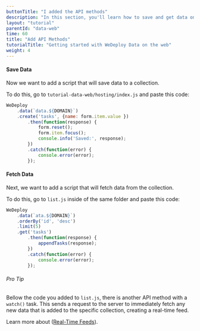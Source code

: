 ```yaml
---
buttonTitle: "I added the API methods"
description: "In this section, you'll learn how to save and get data on the web using the WeDeploy API Client."
layout: "tutorial"
parentId: "data-web"
time: 60
title: "Add API Methods"
tutorialTitle: "Getting started with WeDeploy Data on the web"
weight: 4
---
```


#### Save Data

Now we want to add a script that will save data to a collection. 

To do this, go to `tutorial-data-web/hosting/index.js` and paste this code:

```javascript
WeDeploy
	.data(`data.${DOMAIN}`)
	.create('tasks', {name: form.item.value })
		.then(function(response) {
			form.reset();
			form.item.focus();
			console.info('Saved:', response);
		})
		.catch(function(error) {
			console.error(error);
		});
```

#### Fetch Data

Next, we want to add a script that will fetch data from the collection. 

To do this, go to `list.js` inside of the same folder and paste this code:

```javascript
WeDeploy
	.data(`ata.${DOMAIN}`)
	.orderBy('id', 'desc')
	.limit(5)
	.get('tasks')
		.then(function(response) {
			appendTasks(response);
		})
		.catch(function(error) {
			console.error(error);
		});
```

<aside>

###### <span class="icon-16-bullhorn"></span> Pro Tip

Bellow the code you added to `list.js`, there is another API method with a `watch()` task. This sends a request to the server to immediately fetch any new data that is added to the specific collection, creating a real-time feed. 

Learn more about ([Real-Time Feeds](/docs/data/real-time-feeds.html)).

</aside>



      
